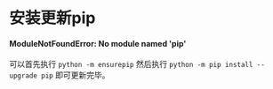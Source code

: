 # 安装更新pip




#### ModuleNotFoundError: No module named 'pip'

可以首先执行  `python -m ensurepip`  然后执行 `python -m pip install --upgrade pip`  即可更新完毕。

